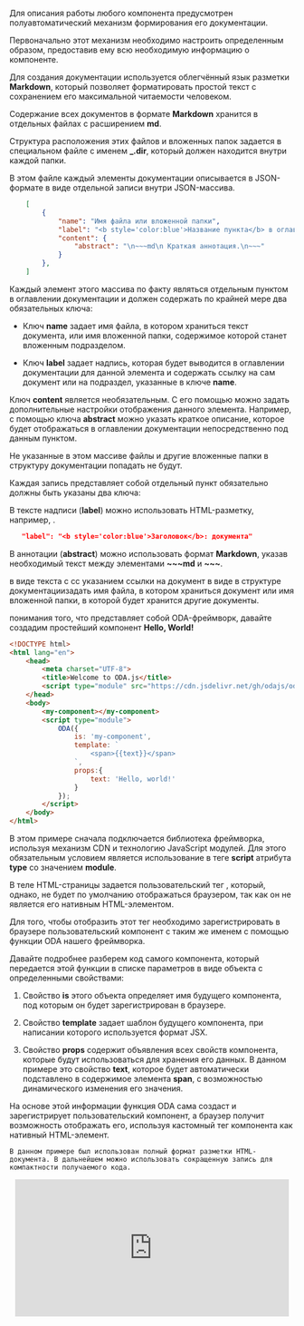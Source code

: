 
Для описания работы любого компонента предусмотрен полуавтоматический механизм формирования его документации.

Первоначально этот механизм необходимо настроить определенным образом, предоставив ему всю необходимую информацию о компоненте.



Для создания документации используется облегчённый язык разметки **Markdown**, который позволяет форматировать простой текст с сохранением его максимальной читаемости человеком.

Содержание всех документов в формате **Markdown** хранится в отдельных файлах с расширением **md**.

Структура расположения этих файлов и вложенных папок задается в специальном файле с именем **_.dir**, который должен находится внутри каждой папки.

В этом файле каждый элементы документации описывается в JSON-формате в виде отдельной записи внутри JSON-массива.

```json
    [
        {
            "name": "Имя файла или вложенной папки",
            "label": "<b style='color:blue'>Название пункта</b> в оглавлении",
            "content": {
                "abstract": "\n~~~md\n Краткая аннотация.\n~~~"
            }
        },
    ]
```

Каждый элемент этого массива по факту являться отдельным пунктом в оглавлении документации и должен содержать по крайней мере два обязательных ключа:

* Ключ **name** задает имя файла, в котором храниться текст документа, или имя вложенной папки, содержимое которой станет вложенным подразделом.

* Ключ **label** задает надпись, которая будет выводится в оглавлении документации для данной элемента и содержать ссылку на сам документ или на подраздел, указанные в ключе **name**.

Ключ **content** является необязательным. С его помощью можно задать дополнительные настройки отображения данного элемента. Например, с помощью ключа **abstract** можно указать краткое описание, которое будет отображаться в оглавлении документации непосредственно под данным пунктом.



Не указанные в этом массиве файлы и другие вложенные папки в структуру документации попадать не будут.



Каждая запись представляет собой отдельный пункт обязательно должны быть указаны два ключа:

В тексте надписи (**label**) можно использовать HTML-разметку, например, .

```json
   "label": "<b style='color:blue'>Заголовок</b>: документа"
```

В аннотации (**abstract**) можно использовать формат **Markdown**, указав необходимый текст между элементами **~~~md** и **~~~**.






в виде текста с сс указанием ссылки на документ в виде  в структуре документациизадать имя файла, в котором храниться документ или имя вложенной папки, в которой будет хранится другие документы.




понимания того, что представляет собой ODA-фреймворк, давайте создадим простейший компонент **Hello, World!**

```html run_line_edit
<!DOCTYPE html>
<html lang="en">
    <head>
        <meta charset="UTF-8">
        <title>Welcome to ODA.js</title>
        <script type="module" src="https://cdn.jsdelivr.net/gh/odajs/oda/oda.js"></script>
    </head>
    <body>
        <my-component></my-component>
        <script type="module">
            ODA({
                is: 'my-component',
                template: `
                    <span>{{text}}</span>
                `,
                props:{
                    text: 'Hello, world!'
                }
            });
        </script>
    </body>
</html>
```

В этом примере сначала подключается библиотека фреймворка, используя механизм CDN и технологию JavaScript модулей. Для этого обязательным условием является использование в теге **script** атрибута **type** со значением **module**.

В теле HTML-страницы задается пользовательский тег <my-component>, который, однако, не будет по умолчанию отображаться браузером, так как он не является его нативным HTML-элементом.

Для того, чтобы отобразить этот тег необходимо зарегистрировать в браузере пользовательский компонент с таким же именем с помощью функции ODA нашего фреймворка.

Давайте подробнее разберем код самого компонента, который передается этой функции в списке параметров в виде объекта с определенными свойствами:

1. Свойство **is** этого объекта определяет имя будущего компонента, под которым он будет зарегистрирован в браузере.

1. Свойство **template** задает шаблон будущего компонента, при написании которого используется формат JSX.

1. Свойство **props** содержит объявления всех свойств компонента, которые будут использоваться для хранения его данных. В данном примере это свойство **text**, которое будет автоматически подставлено в содержимое элемента **span**, с возможностью динамического изменения его значения.

На основе этой информации функция ODA сама создаст и зарегистрирует пользовательский компонент, а браузер получит возможность отображать его, используя кастомный тег компонента как нативный HTML-элемент.

```info_md
В данном примере был использован полный формат разметки HTML-документа. В дальнейшем можно использовать сокращенную запись для компактности получаемого кода.
```

<div style="position:relative;padding-bottom:48%; margin:10px">
    <iframe src="https://www.youtube.com/embed/GpyzBM5bKQ8?start=0" frameborder="0" allow="accelerometer; autoplay; encrypted-media; gyroscope; picture-in-picture" allowfullscreen
    style="position:absolute;width:100%;height:100%;"></iframe>
</div>
